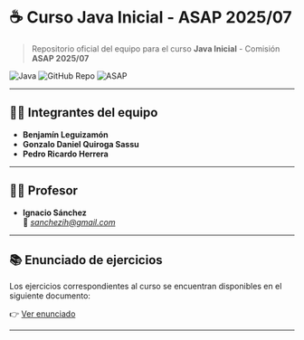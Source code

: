 # ☕ Curso Java Inicial - ASAP 2025/07

> Repositorio oficial del equipo para el curso **Java Inicial** - Comisión **ASAP 2025/07**

![Java](https://img.shields.io/badge/Java-Initial%20Course-blue?style=flat-square&logo=java)
![GitHub Repo](https://img.shields.io/badge/Proyecto-En%20desarrollo-orange?style=flat-square&logo=github)
![ASAP](https://img.shields.io/badge/Comisión-ASAP%202025%2F07-purple?style=flat-square)

---

## 👨‍💻 Integrantes del equipo

- **Benjamín Leguizamón**  
- **Gonzalo Daniel Quiroga Sassu**  
- **Pedro Ricardo Herrera**

---

## 👨‍🏫 Profesor

- **Ignacio Sánchez**  
  📧 *sanchezih@gmail.com*

---

## 📚 Enunciado de ejercicios

Los ejercicios correspondientes al curso se encuentran disponibles en el siguiente documento:

👉 [Ver enunciado](https://docs.google.com/document/d/1SA2tTD-cFGGIsm0LS8Ya2lVX8bqPmOFD0rftg1jwBAc/edit?tab=t.0)

---
